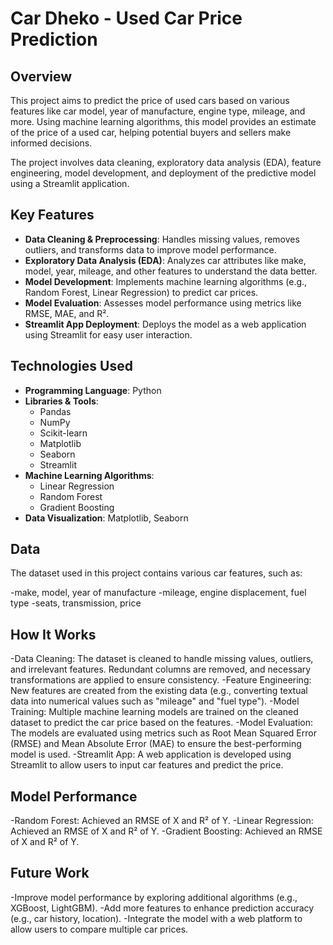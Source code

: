 # Car Dheko - Used Car Price Prediction

## Overview

This project aims to predict the price of used cars based on various features like car model, year of manufacture, engine type, mileage, and more. Using machine learning algorithms, this model provides an estimate of the price of a used car, helping potential buyers and sellers make informed decisions.

The project involves data cleaning, exploratory data analysis (EDA), feature engineering, model development, and deployment of the predictive model using a Streamlit application.

## Key Features

- **Data Cleaning & Preprocessing**: Handles missing values, removes outliers, and transforms data to improve model performance.
- **Exploratory Data Analysis (EDA)**: Analyzes car attributes like make, model, year, mileage, and other features to understand the data better.
- **Model Development**: Implements machine learning algorithms (e.g., Random Forest, Linear Regression) to predict car prices.
- **Model Evaluation**: Assesses model performance using metrics like RMSE, MAE, and R².
- **Streamlit App Deployment**: Deploys the model as a web application using Streamlit for easy user interaction.

## Technologies Used

- **Programming Language**: Python
- **Libraries & Tools**:
  - Pandas
  - NumPy
  - Scikit-learn
  - Matplotlib
  - Seaborn
  - Streamlit
- **Machine Learning Algorithms**:
  - Linear Regression
  - Random Forest
  - Gradient Boosting
- **Data Visualization**: Matplotlib, Seaborn

## Data
The dataset used in this project contains various car features, such as:

-make, model, year of manufacture
-mileage, engine displacement, fuel type
-seats, transmission, price

## How It Works
-Data Cleaning: The dataset is cleaned to handle missing values, outliers, and irrelevant features. Redundant columns are removed, and necessary transformations are applied to ensure consistency.
-Feature Engineering: New features are created from the existing data (e.g., converting textual data into numerical values such as "mileage" and "fuel type").
-Model Training: Multiple machine learning models are trained on the cleaned dataset to predict the car price based on the features.
-Model Evaluation: The models are evaluated using metrics such as Root Mean Squared Error (RMSE) and Mean Absolute Error (MAE) to ensure the best-performing model is used.
-Streamlit App: A web application is developed using Streamlit to allow users to input car features and predict the price.

## Model Performance
-Random Forest: Achieved an RMSE of X and R² of Y.
-Linear Regression: Achieved an RMSE of X and R² of Y.
-Gradient Boosting: Achieved an RMSE of X and R² of Y.

## Future Work
-Improve model performance by exploring additional algorithms (e.g., XGBoost, LightGBM).
-Add more features to enhance prediction accuracy (e.g., car history, location).
-Integrate the model with a web platform to allow users to compare multiple car prices.
